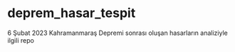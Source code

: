 # deprem_hasar_tespit
6 Şubat 2023 Kahramanmaraş Depremi sonrası oluşan hasarların analiziyle ilgili repo
